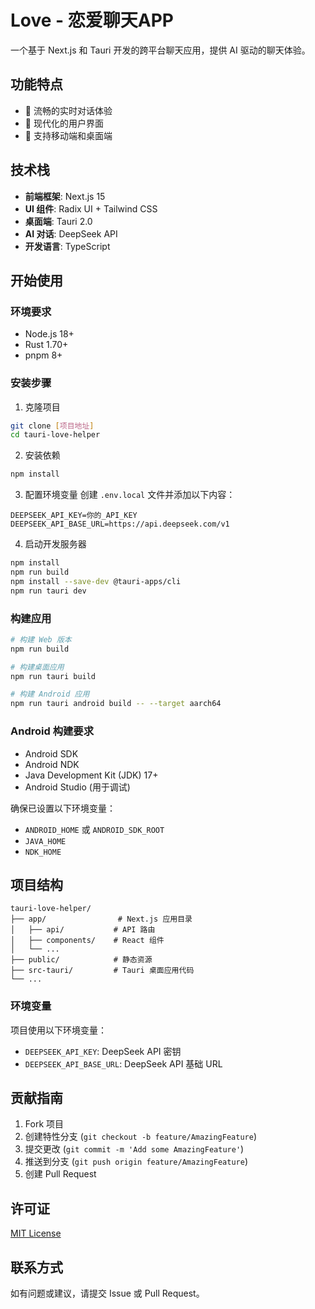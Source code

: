 # Love - 恋爱聊天APP

一个基于 Next.js 和 Tauri 开发的跨平台聊天应用，提供 AI 驱动的聊天体验。

## 功能特点

- 💬 流畅的实时对话体验
- 🎨 现代化的用户界面
- 📱 支持移动端和桌面端

## 技术栈

- **前端框架**: Next.js 15
- **UI 组件**: Radix UI + Tailwind CSS
- **桌面端**: Tauri 2.0
- **AI 对话**: DeepSeek API
- **开发语言**: TypeScript

## 开始使用

### 环境要求

- Node.js 18+ 
- Rust 1.70+
- pnpm 8+

### 安装步骤

1. 克隆项目
```bash
git clone [项目地址]
cd tauri-love-helper
```

2. 安装依赖
```bash
npm install
```

3. 配置环境变量
创建 `.env.local` 文件并添加以下内容：
```env
DEEPSEEK_API_KEY=你的_API_KEY
DEEPSEEK_API_BASE_URL=https://api.deepseek.com/v1
```

4. 启动开发服务器
```bash
npm install
npm run build
npm install --save-dev @tauri-apps/cli
npm run tauri dev
```

### 构建应用

```bash
# 构建 Web 版本
npm run build

# 构建桌面应用
npm run tauri build

# 构建 Android 应用
npm run tauri android build -- --target aarch64
```

### Android 构建要求

- Android SDK
- Android NDK
- Java Development Kit (JDK) 17+
- Android Studio (用于调试)

确保已设置以下环境变量：
- `ANDROID_HOME` 或 `ANDROID_SDK_ROOT`
- `JAVA_HOME`
- `NDK_HOME`

## 项目结构

```
tauri-love-helper/
├── app/                # Next.js 应用目录
│   ├── api/           # API 路由
│   ├── components/    # React 组件
│   └── ...
├── public/            # 静态资源
├── src-tauri/         # Tauri 桌面应用代码
└── ...
```

### 环境变量

项目使用以下环境变量：

- `DEEPSEEK_API_KEY`: DeepSeek API 密钥
- `DEEPSEEK_API_BASE_URL`: DeepSeek API 基础 URL

## 贡献指南

1. Fork 项目
2. 创建特性分支 (`git checkout -b feature/AmazingFeature`)
3. 提交更改 (`git commit -m 'Add some AmazingFeature'`)
4. 推送到分支 (`git push origin feature/AmazingFeature`)
5. 创建 Pull Request

## 许可证

[MIT License](LICENSE)

## 联系方式

如有问题或建议，请提交 Issue 或 Pull Request。